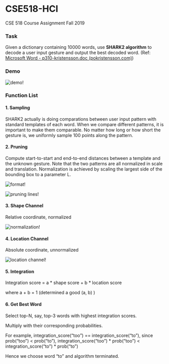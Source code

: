 # CSE518-HCI
 CSE 518 Course Assignment Fall 2019

### Task

Given a dictionary containing 10000 words, use **SHARK2 algorithm** to decode a  user input gesture and output the best decoded word. (Ref: [Microsoft Word - p310-kristensson.doc (pokristensson.com)](http://pokristensson.com/pubs/KristenssonZhaiUIST2004.pdf))

### Demo

![demo!](https://user-images.githubusercontent.com/18680050/152302197-58d115d2-dc80-49a8-80bd-07975fd47b8c.png)

### Function List

#### 1. Sampling 

SHARK2 actually is doing comparations between user input pattern with standard  templates of each word. When we compare different patterns, it is important to make them comparable. No matter how long or how short the gesture is, we uniformly sample 100 points along the pattern.

#### 2. Pruning 

Compute start-to-start and end-to-end distances between a template and the  unknown gesture. Note that the two patterns are all normalized in scale and translation. Normalization is achieved by scaling the largest side of the bounding box to a  parameter L.

![format!](https://user-images.githubusercontent.com/18680050/152302676-ae464078-441e-4463-a206-9fef15857fa1.png)

![pruning lines!](https://user-images.githubusercontent.com/18680050/152302686-73cc7574-8a4f-4291-a966-e8c0c251a6b1.png)

#### 3. Shape Channel 

Relative coordinate, normalized

![normalization!](https://user-images.githubusercontent.com/18680050/152303349-1a18e0b8-f9a8-4c66-81eb-203881130df0.png)

#### 4. Location Channel 

Absolute coordinate, unnormalized

![location channel!](https://user-images.githubusercontent.com/18680050/152303438-b119b3fd-328c-4bae-b805-50d414c00e2f.png)

#### 5. Integration 

Integration score = a * shape score + b * location score 

where a + b = 1 (determined a good (a, b) )

#### 6. Get Best Word 

Select top-N, say, top-3 words with highest integration scores. 

Multiply with their corresponding probabilities. 

For example, integration_score(“too”) == integration_score(“to”), since prob(“too”)  < prob(“to”), integration_score(“too”) * prob(“too”) < integration_score(“to”) *  prob(“to”) 

Hence we choose word “to” and algorithm terminated.